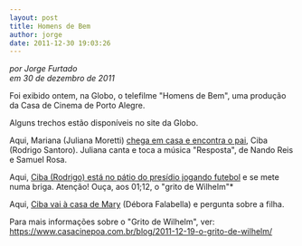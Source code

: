 ```yaml
---
layout: post
title: Homens de Bem
author: jorge
date: 2011-12-30 19:03:26
---
```

*por Jorge Furtado*\
*em 30 de dezembro de 2011*

Foi exibido ontem, na Globo, o telefilme "Homens de Bem", uma produção da Casa de Cinema de Porto Alegre.

Alguns trechos estão disponíveis no site da Globo.

Aqui, Mariana (Juliana Moretti) [chega em casa e encontra o pai](http://video.globo.com/Videos/Player/Entretenimento/0,,GIM1749138-7822-MARIANA+CHEGA+DA+ESCOLA+E+CORRE+PARA+OS+BRACOS+DO+PAI,00.html), Ciba (Rodrigo Santoro). Juliana canta e toca a música "Resposta", de Nando Reis e Samuel Rosa.

Aqui, [Ciba (Rodrigo) está no pátio do presídio jogando futebol](http://video.globo.com/Videos/Player/Entretenimento/0,,GIM1749132-7822-CIBA+ESTA+NO+PATIO+DO+PRESIDIO+JOGANDO+FUTEBOL+E+SE+METE+EM+CONFUSAO,00.html) e se mete numa briga.
Atenção! Ouça, aos 01;12, o "grito de Wilhelm"*

Aqui, [Ciba vai à casa de Mary](http://video.globo.com/Videos/Player/Entretenimento/0,,GIM1749136-7822-CIBA+VAI+A+CASA+DE+MARY+E+PERGUNTA+SOBRE+A+FILHA+MARIANA,00.html) (Débora Falabella) e pergunta sobre a filha.

Para mais informações sobre o "Grito de Wilhelm", ver:\
<https://www.casacinepoa.com.br/blog/2011-12-19-o-grito-de-wilhelm/>